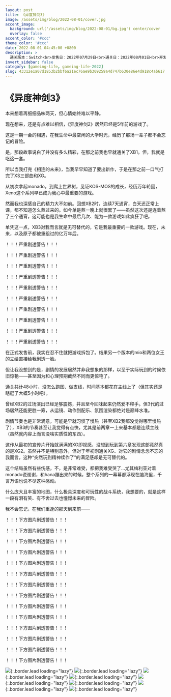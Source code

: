 ```yaml
---
layout: post
title: 《异度神剑3》
image: /assets/img/blog/2022-08-01/cover.jpg
accent_image: 
  background: url('/assets/img/blog/2022-08-01/bg.jpg') center/cover
  overlay: false
accent_color: '#ccc'
theme_color: '#ccc'
date: 2022-08-01 04:45:00 +0800
description: >
  通关版本：Switch<br>发售日：2022年07月29日<br>通关日：2022年08月01日<br>开发商：Monolith<br>发行商：Nintendo
invert_sidebar: false
category: [gameing-life, gameing-life-2022]
slug: 43312e1a07d1853b2bbf6a21ec76ae9b309259a4d747b630e86e4d918c4ab617
---
```


# 《异度神剑3》

本来想着再细细品味两天，但心情始终难以平静。

现在想来，还是有点难以相信，《异度神剑2》居然已经是5年前的游戏了。

这是一期一会的相遇，在我生命中最空闲的大学时光，经历了那场一辈子都不会忘记的冒险。

是，那段故事说白了并没有多么精彩，在那之前我也早就通关了XB1。但，我就是吃这一套。

所以当我打完《相连的未来》，当我早早知道了要出新作，于是在那之前一口气打完了XS三部曲和XG。

从初次拿起monado，到爬上世界树，见证KOS-MOS的成长，经历万年轮回，Xeno这个系列早已成为我心中最重要的游戏。

然而我也深感自己的精力大不如前。回想XB2时，连续7天通宵，白天还正常上课，都不知道怎么熬过来的。如今单是熬一晚上就很累了——虽然这次还是连着熬了三个通宵，这可能也是我生命中最后几次、能为一款游戏如此疯狂了吧。

单凭这一点，XB3对我而言就是无可替代的，它是我最重要的一款游戏。现在，未来，以及原子都被重组过的亿万年后。

！！！严重剧透警告！！！

！！！严重剧透警告！！！

！！！严重剧透警告！！！

！！！严重剧透警告！！！

！！！严重剧透警告！！！

！！！严重剧透警告！！！

！！！严重剧透警告！！！

！！！严重剧透警告！！！

！！！严重剧透警告！！！

！！！严重剧透警告！！！

在正式发售前，我实在忍不住就把游戏拆包了。结果另一个版本的mio和两位女王的立绘直接给我剧透一脸。

但让我没想到的是，剧情的发展居然并非我想象的那样，以至于实际玩到的时候依旧惊艳——甚至因为和心理预期截然不同而更惊艳了。

通关共计48小时，没怎么跑图、做支线，时间基本都花在主线上了（但其实还是瞎逛了大概5小时吧）。

曾经XB2的过场演出已经足够震撼，并且至今回味起来仍然爱不释手。但3代的过场居然还能更胜一筹，从运镜、动作到配乐、氛围渲染都绝对是巅峰水准。

剧情节奏也是非常满意，可能是早就习惯了慢热（甚至XB2我都没觉得哪里慢热了），XB3的节奏甚至让我觉得有点快，尤其是前两章一上来基本都是连续主线（虽然就内容上而言没啥实质性的东西）。

这作从最初的宣传片开始就满满的XG即视感，没想到玩到第六章发现这部竟然真的是XG2。虽然并不是特别意外，但对于年初刚通关XG、对它的剧情念念不忘的我而言，这种“突然玩到精神续作了”的满足感却是无可替代的。

这个结局虽然有些伤感，不，是非常难受，都把我难受哭了...尤其梅利亚对着monado说谢谢，和hana蹦出来的时候，整个系列的一幕幕都浮现在脑海里，千言万语也说不尽这种感动。

什么庞大且丰富的地图，什么极具深度和可玩性的战斗系统，我想要的，就是这样一段有泪有笑、有不舍过去也憧憬未来的冒险。

我不会忘记，在我们重逢的那天到来前——

！！！下方图片剧透警告！！！

！！！下方图片剧透警告！！！

！！！下方图片剧透警告！！！

！！！下方图片剧透警告！！！

！！！下方图片剧透警告！！！

！！！下方图片剧透警告！！！

！！！下方图片剧透警告！！！

！！！下方图片剧透警告！！！

！！！下方图片剧透警告！！！

！！！下方图片剧透警告！！！

！！！下方图片剧透警告！！！

！！！下方图片剧透警告！！！

！！！下方图片剧透警告！！！

！！！下方图片剧透警告！！！

![](/assets/img/blog/2022-08-01/1.jpg){:.border.lead loading="lazy"}
![](/assets/img/blog/2022-08-01/2.jpg){:.border.lead loading="lazy"}
![](/assets/img/blog/2022-08-01/3.jpg){:.border.lead loading="lazy"}
![](/assets/img/blog/2022-08-01/4.jpg){:.border.lead loading="lazy"}
![](/assets/img/blog/2022-08-01/5.jpg){:.border.lead loading="lazy"}
![](/assets/img/blog/2022-08-01/6.jpg){:.border.lead loading="lazy"}
![](/assets/img/blog/2022-08-01/7.jpg){:.border.lead loading="lazy"}
![](/assets/img/blog/2022-08-01/8.jpg){:.border.lead loading="lazy"}

